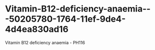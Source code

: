 # Vitamin-B12-deficiency-anaemia---50205780-1764-11ef-9de4-4d4ea830ad16
Vitamin B12 deficiency anaemia - PH116
